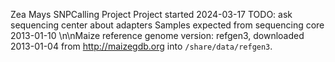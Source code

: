 Zea Mays SNPCalling Project
Project started 2024-03-17
TODO: ask sequencing center about adapters
Samples expected from sequencing core 2013-01-10
\n\nMaize reference genome version: refgen3, downloaded 2013-01-04 from http://maizegdb.org into `/share/data/refgen3`.
